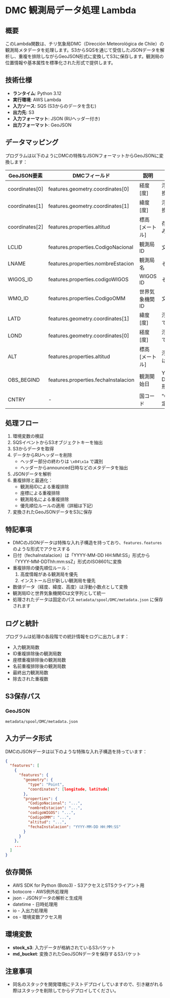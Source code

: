 # DMC 観測局データ処理 Lambda

## 概要
このLambda関数は、チリ気象局DMC（Dirección Meteorológica de Chile）の観測局メタデータを処理します。S3からSQSを通じて受信したJSONデータを解析し、重複を排除しながらGeoJSON形式に変換してS3に保存します。観測局の位置情報や基本属性を標準化された形式で提供します。

## 技術仕様
- **ランタイム**: Python 3.12
- **実行環境**: AWS Lambda
- **入力ソース**: SQS (S3からのデータを含む)
- **出力先**: S3
- **入力フォーマット**: JSON (RUヘッダー付き)
- **出力フォーマット**: GeoJSON

## データマッピング
プログラムは以下のようにDMCの特殊なJSONフォーマットからGeoJSONに変換します：

| GeoJSON要素 | DMCフィールド | 説明 | 変換処理 |
|--------------|----------------|----------------|----------------|
| coordinates[0] | features.geometry.coordinates[0] | 経度 [度] | 浮動小数点に変換 |
| coordinates[1] | features.geometry.coordinates[1] | 緯度 [度] | 浮動小数点に変換 |
| coordinates[2] | features.properties.altitud | 標高 [メートル] | 存在する場合のみ追加 |
| LCLID | features.properties.CodigoNacional | 観測局ID | 文字列に変換 |
| LNAME | features.properties.nombreEstacion | 観測局名 | そのまま使用 |
| WIGOS_ID | features.properties.codigoWIGOS | WIGOS ID | そのまま使用 |
| WMO_ID | features.properties.CodigoOMM | 世界気象機関ID | 文字列に変換 |
| LATD | features.geometry.coordinates[1] | 緯度 [度] | 浮動小数点として保存 |
| LOND | features.geometry.coordinates[0] | 経度 [度] | 浮動小数点として保存 |
| ALT | features.properties.altitud | 標高 [メートル] | 浮動小数点または null |
| OBS_BEGIND | features.properties.fechaInstalacion | 観測開始日 | YYYY-MM-DDThh:mm:ssZ 形式に変換 |
| CNTRY | - | 国コード | "CL"（チリ）固定値 |

## 処理フロー
1. 環境変数の検証
2. SQSイベントからS3オブジェクトキーを抽出
3. S3からデータを取得
4. データからRUヘッダーを削除
   - ヘッダー部分の終わりは `\x04\x1a` で識別
   - ヘッダーからannounced日時などのメタデータを抽出
5. JSONデータを解析
6. 重複排除と最適化：
   - 観測局IDによる重複排除
   - 座標による重複排除
   - 観測局名による重複排除
   - 優先順位ルールの適用（詳細は下記）
7. 変換されたGeoJSONデータをS3に保存

## 特記事項
- DMCのJSONデータは特殊な入れ子構造を持っており、`features.features`のような形式でアクセスする
- 日付（fechaInstalacion）は「YYYY-MM-DD HH:MM:SS」形式から「YYYY-MM-DDThh:mm:ssZ」形式のISO8601に変換
- 重複排除の優先順位ルール：
  1. 高度情報がある観測局を優先
  2. インストール日が新しい観測局を優先
- 数値データ（経度、緯度、高度）は浮動小数点として変換
- 観測局IDと世界気象機関IDは文字列として統一
- 処理されたデータは固定のパス `metadata/spool/DMC/metadata.json` に保存されます

## ログと統計
プログラムは処理の各段階での統計情報をログに出力します：
- 入力観測局数
- ID重複排除後の観測局数
- 座標重複排除後の観測局数
- 名前重複排除後の観測局数
- 最終出力観測局数
- 除去された重複数

## S3保存パス
### GeoJSON
```
metadata/spool/DMC/metadata.json
```

## 入力データ形式
DMCのJSONデータは以下のような特殊な入れ子構造を持っています：

```json
{
  "features": [
    {
      "features": {
        "geometry": {
          "type": "Point",
          "coordinates": [longitude, latitude]
        },
        "properties": {
          "CodigoNacional": "...",
          "nombreEstacion": "...",
          "codigoWIGOS": "...",
          "CodigoOMM": "...",
          "altitud": "...",
          "fechaInstalacion": "YYYY-MM-DD HH:MM:SS"
        }
      }
    },
    ...
  ]
}
```

## 依存関係
- AWS SDK for Python (Boto3) - S3アクセスとSTSクライアント用
- botocore - AWS例外処理用
- json - JSONデータの解析と生成用
- datetime - 日時処理用
- io - 入出力処理用
- os - 環境変数アクセス用

## 環境変数
- **stock_s3**: 入力データが格納されているS3バケット
- **md_bucket**: 変換されたGeoJSONデータを保存するS3バケット

## 注意事項
- 同名のスタックを開発環境にテストデプロイしていますので、引き継がれる際はスタックを削除してからデプロイしてください。
